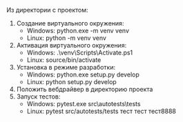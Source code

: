 Из директории с проектом:
1. Создание виртуального окружения: 
    - Windows: python.exe -m venv venv
    - Linux: python -m venv venv
2. Активация виртуального окружения: 
    - Windows: .\venv\Scripts\Activate.ps1
    - Linux: source/bin/activate
3. Установка в режиме разработки:
    - Windows: python.exe setup.py develop
    - Linux: python setup.py develop
4. Положить вебдрайвер в директорию проекта
5. Запуск тестов:
    - Windows: pytest.exe src\autotests\tests
    - Linux: pytest src/autotests/tests
тест тест тест8888
